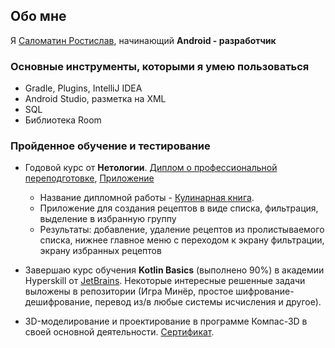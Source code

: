 ## Обо мне
Я [Саломатин Ростислав](https://docs.google.com/document/d/1NWc31yK3SqbaErt4APph4tU0qPAf3fm1jUUONA1vT58/edit#heading=h.5azv3ly4o3em), начинающий **Android - разработчик**
### Основные инструменты, которыми я умею пользоваться
* Gradle, Plugins, IntelliJ IDEA
* Android Studio, разметка на XML
* SQL
* Библиотека Room
### Пройденное обучение и тестирование
* Годовой курс от **Нетологии**. [Диплом о профессиональной переподготовке](https://github.com/SaRos55/SaRos55/blob/main/Диплом.jpg), [Приложение](https://github.com/SaRos55/SaRos55/blob/main/Приложение.jpg)
  * Название дипломной работы - [Кулинарная книга](https://github.com/SaRos55/Diploma).
  * Приложение для создания рецептов в виде списка, фильтрация, выделение в избранную группу
  * Результаты: добавление, удаление рецептов из пролистываемого списка, нижнее главное меню с переходом к экрану фильтрации, экрану избранных рецептов

* Завершаю курс обучения **Kotlin Basics** (выполнено 90%) в академии Hyperskill от [JetBrains](https://www.jetbrains.com/academy/). Некоторые интересные решенные задачи выложены в репозитории (Игра Минёр, простое шифрование-дешифрование, перевод из/в любые системы исчисления и другое).

* 3D-моделирование и проектирование в программе Компас-3D в своей основной деятельности. [Сертификат](https://github.com/SaRos55/SaRos55/blob/main/Сертификат%20СаломатинРГ%20КОМПАС-3D.pdf).

